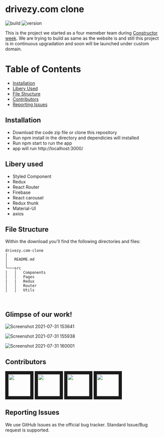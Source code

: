 # drivezy.com clone

![build](https://img.shields.io/travis/USER/REPO.svg) ![version](https://img.shields.io/badge/version-1.0.0-blue.svg)  
<!--- ![Product Presentation Image](public/cover.png) --> 
This is the project we started as a four memeber team  during [Constructor week](https://www.indiegogo.com/about/what-we-do). We are trying to build as same as the website is and  still this project is in continuous upgradation and soon will be launched under custom domain.
# Table of Contents

* [Installation](#installation)
* [Libery Used](#file-structure)
* [File Structure](#file-structure)
* [Contributors](#contributors)
* [Reporting Issues](#reporting-issues)


## Installation

* Download the code zip file or clone this repository
* Run npm install in the directory and dependicies will installed
* Run npm start to run the app
* app will run http://localhost:3000/

## Libery used

* Styled Component
* Redux
* React Router
* Firebase
* React carousel
* Redux thunk
* Material-UI
* axios

## File Structure

Within the download you'll find the following directories and files:

```
drivezy.com-clone
|
│   README.md 
│
└───src
│   │   Components
│   │   Pages
|   |   Redux
│   │   Router
│   │   Utils

    

```  

## Glimpse of our work!


![Screenshot 2021-07-31 153641](https://user-images.githubusercontent.com/77038659/127737151-60886ad5-78e4-4e0c-a246-ce84b9471c08.png)




![Screenshot 2021-07-31 155938](https://user-images.githubusercontent.com/77038659/127737155-d2860436-f951-402c-ade5-148f4cafdf72.png)




![Screenshot 2021-07-31 160001](https://user-images.githubusercontent.com/77038659/127737160-ad38ac6b-2a64-4e1d-93e4-9ce89a93b081.png)



## Contributors

<a href="../../../../AbhishekSardagi" target="_blank"><img src="https://avatars.githubusercontent.com/u/77039147?v=4"  width="70" height="70" border="10" /></a> 
<a href="../../../../surya-sd" target="_blank"><img src="https://avatars.githubusercontent.com/u/77038659?v=4"  width="70" height="70" border="10" /></a>
<a href="../../../../pujarianil4" target="_blank"><img src="https://avatars.githubusercontent.com/u/77036516?v=4"  width="70" height="70" border="10" /></a> 
<a href="../../../../nilpatil7744" target="_blank"><img src="https://avatars.githubusercontent.com/u/77038652?v=4"  width="70" height="70" border="10" /></a>

## Reporting Issues

We use GitHub Issues as the official bug tracker. Standard Issue/Bug request is supported.
